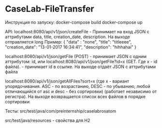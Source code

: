 # CaseLab-FileTransfer

Инструкция по запуску:
 docker-compose build
 docker-compose up

API: 
  localhost:8080/api/v1/json/createFile - Принимает на вход JSON с аттрибутами data, title, creation_date, description. На выходе отправляется long
  Пример: {
            "data" : "none",
            "title": "titleeee",
            "creation_date": "13-01-2017 16:34:41",
            "description": "hihhahai"
          }

  localhost:8080/api/v1/json/getFile (POST) - принимает JSON с одним аттрибутом: id, или localhost:8080/api/v1/json/getFile?id=x (GET. Где x - id файла). - принимает id в ссылке. На выходе отдаёт JSON с аттрибутами файла

  localhost:8080/api/v1/json/getAllFiles?sort=x (где x - вариант упорядочивания. ASC - по возрастанию, DESC - по убыванию, любой отличающийся от asc и desc - без сортировки) (работает независимо от регистра). На выходе возвращается список всех файлов в порядке сортировки

Тесты: src/test/java/com/preinternship/caselabrosatom

src/test/java/resources - свойства для H2


